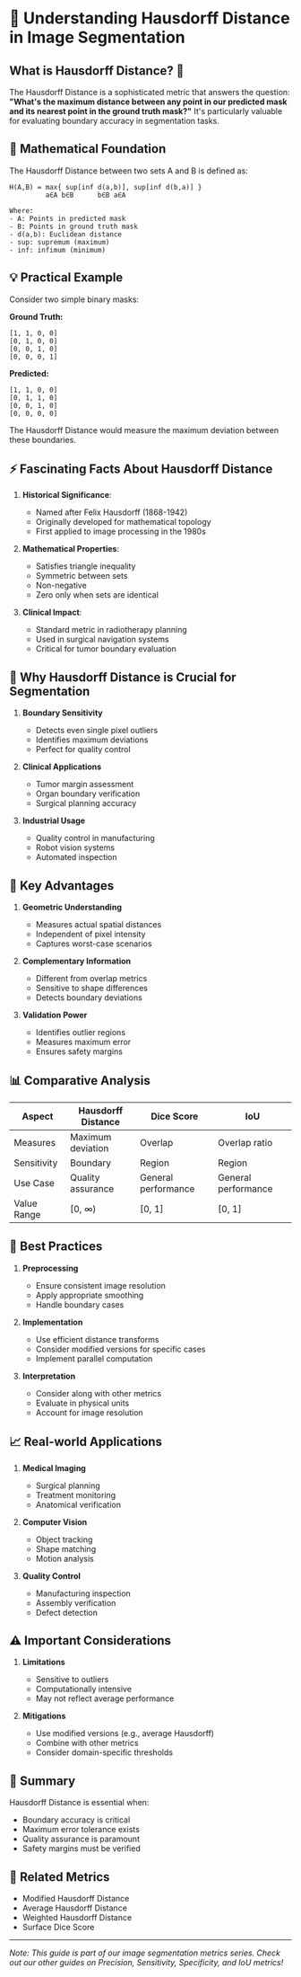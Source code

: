 # 📏 Understanding Hausdorff Distance in Image Segmentation

## What is Hausdorff Distance? 🤔

The Hausdorff Distance is a sophisticated metric that answers the question: **"What's the maximum distance between any point in our predicted mask and its nearest point in the ground truth mask?"** It's particularly valuable for evaluating boundary accuracy in segmentation tasks.

## 📐 Mathematical Foundation

The Hausdorff Distance between two sets A and B is defined as:

```
H(A,B) = max{ sup[inf d(a,b)], sup[inf d(b,a)] }
         a∈A b∈B      b∈B a∈A

Where:
- A: Points in predicted mask
- B: Points in ground truth mask
- d(a,b): Euclidean distance
- sup: supremum (maximum)
- inf: infimum (minimum)
```

## 💡 Practical Example

Consider two simple binary masks:

**Ground Truth:**
```
[1, 1, 0, 0]
[0, 1, 0, 0]
[0, 0, 1, 0]
[0, 0, 0, 1]
```

**Predicted:**
```
[1, 1, 0, 0]
[0, 1, 1, 0]
[0, 0, 1, 0]
[0, 0, 0, 0]
```

The Hausdorff Distance would measure the maximum deviation between these boundaries.

## ⚡ Fascinating Facts About Hausdorff Distance

1. **Historical Significance**:
   - Named after Felix Hausdorff (1868-1942)
   - Originally developed for mathematical topology
   - First applied to image processing in the 1980s

2. **Mathematical Properties**:
   - Satisfies triangle inequality
   - Symmetric between sets
   - Non-negative
   - Zero only when sets are identical

3. **Clinical Impact**:
   - Standard metric in radiotherapy planning
   - Used in surgical navigation systems
   - Critical for tumor boundary evaluation

## 🔬 Why Hausdorff Distance is Crucial for Segmentation

1. **Boundary Sensitivity**
   - Detects even single pixel outliers
   - Identifies maximum deviations
   - Perfect for quality control

2. **Clinical Applications**
   - Tumor margin assessment
   - Organ boundary verification
   - Surgical planning accuracy

3. **Industrial Usage**
   - Quality control in manufacturing
   - Robot vision systems
   - Automated inspection

## 🎯 Key Advantages

1. **Geometric Understanding**
   - Measures actual spatial distances
   - Independent of pixel intensity
   - Captures worst-case scenarios

2. **Complementary Information**
   - Different from overlap metrics
   - Sensitive to shape differences
   - Detects boundary deviations

3. **Validation Power**
   - Identifies outlier regions
   - Measures maximum error
   - Ensures safety margins

## 📊 Comparative Analysis

| Aspect | Hausdorff Distance | Dice Score | IoU |
|--------|-------------------|------------|-----|
| Measures | Maximum deviation | Overlap | Overlap ratio |
| Sensitivity | Boundary | Region | Region |
| Use Case | Quality assurance | General performance | General performance |
| Value Range | [0, ∞) | [0, 1] | [0, 1] |

## 🚀 Best Practices

1. **Preprocessing**
   - Ensure consistent image resolution
   - Apply appropriate smoothing
   - Handle boundary cases

2. **Implementation**
   - Use efficient distance transforms
   - Consider modified versions for specific cases
   - Implement parallel computation

3. **Interpretation**
   - Consider along with other metrics
   - Evaluate in physical units
   - Account for image resolution

## 📈 Real-world Applications

1. **Medical Imaging**
   - Surgical planning
   - Treatment monitoring
   - Anatomical verification

2. **Computer Vision**
   - Object tracking
   - Shape matching
   - Motion analysis

3. **Quality Control**
   - Manufacturing inspection
   - Assembly verification
   - Defect detection

## ⚠️ Important Considerations

1. **Limitations**
   - Sensitive to outliers
   - Computationally intensive
   - May not reflect average performance

2. **Mitigations**
   - Use modified versions (e.g., average Hausdorff)
   - Combine with other metrics
   - Consider domain-specific thresholds

## 📝 Summary

Hausdorff Distance is essential when:
- Boundary accuracy is critical
- Maximum error tolerance exists
- Quality assurance is paramount
- Safety margins must be verified

## 🔗 Related Metrics
- Modified Hausdorff Distance
- Average Hausdorff Distance
- Weighted Hausdorff Distance
- Surface Dice Score

---
*Note: This guide is part of our image segmentation metrics series. Check out our other guides on Precision, Sensitivity, Specificity, and IoU metrics!*
